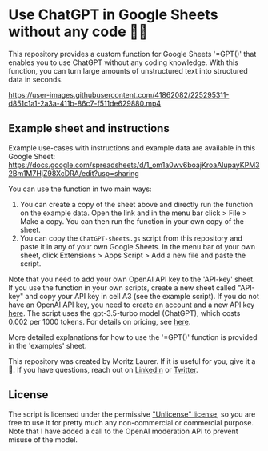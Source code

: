 # Use ChatGPT in Google Sheets without any code 🤖🧑 

This repository provides a custom function for Google Sheets '=GPT()' that enables you to use ChatGPT without any coding knowledge. With this function, you can turn large amounts of unstructured text into structured data in seconds. 

https://user-images.githubusercontent.com/41862082/225295311-d851c1a1-2a3a-411b-86c7-f511de629880.mp4


## Example sheet and instructions
Example use-cases with instructions and example data are available in this Google Sheet: 
https://docs.google.com/spreadsheets/d/1_om1a0wv6boajKroaAlupayKPM32Bm1M7HjZ98XcDRA/edit?usp=sharing

You can use the function in two main ways: 
1. You can create a copy of the sheet above and directly run the function on the example data. Open the link and in the menu bar click > File > Make a copy. You can then run the function in your own copy of the sheet. 
2. You can copy the `ChatGPT-sheets.gs` script from this repository and paste it in any of your own Google Sheets. In the menu bar of your own sheet, click Extensions > Apps Script > Add a new file and paste the script. 

Note that you need to add your own OpenAI API key to the 'API-key' sheet. If you use the function in your own scripts, create a new sheet called "API-key" and copy your API key in cell A3 (see the example script). If you do not have an OpenAI API key, you need to create an account and a new API key [here](https://platform.openai.com/account/api-keys). The script uses the gpt-3.5-turbo model (ChatGPT), which costs 0.002 per 1000 tokens. For details on pricing, see [here](https://openai.com/pricing).

More detailed explanations for how to use the '=GPT()' function is provided in the 'examples' sheet. 

This repository was created by Moritz Laurer. If it is useful for you, give it a 🌟. If you have questions, reach out on [LinkedIn](https://www.linkedin.com/in/moritz-laurer/) or [Twitter](https://twitter.com/MoritzLaurer).


## License
The script is licensed under the permissive ["Unlicense" license](https://github.com/MoritzLaurer/ChatGPT-google-sheets/blob/master/LICENSE), so you are free to use it for pretty much any non-commercial or commercial purpose. Note that I have added a call to the OpenAI moderation API to prevent misuse of the model. 
